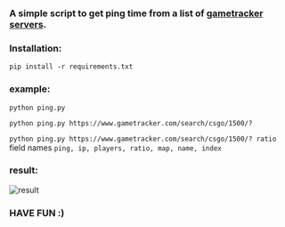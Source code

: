 ### A simple script to get ping time from a list of [gametracker servers](https://www.gametracker.com/search/).

### Installation:

`pip install -r requirements.txt`

### example:

`python ping.py`

`python ping.py https://www.gametracker.com/search/csgo/1500/?`

`python ping.py https://www.gametracker.com/search/csgo/1500/? ratio` 
field names `ping, ip, players, ratio, map, name, index`

### result:

![result](https://i.imgur.com/Cme3mHK.png)

### HAVE FUN :)

